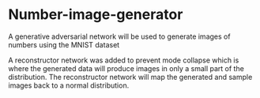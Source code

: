 # Number-image-generator
A generative adversarial network will be used to generate images of numbers using the MNIST dataset

A reconstructor network was added to prevent mode collapse which is where the generated data will produce images in only a small part of the distribution. The reconstructor network will map the generated and sample images back to a normal distribution. 
